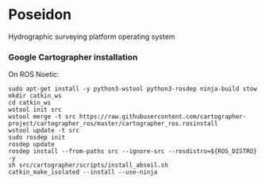 # Poseidon
Hydrographic surveying platform operating system


### Google Cartographer installation

On ROS Noetic:

```
sudo apt-get install -y python3-wstool python3-rosdep ninja-build stow
mkdir catkin_ws
cd catkin_ws
wstool init src
wstool merge -t src https://raw.githubusercontent.com/cartographer-project/cartographer_ros/master/cartographer_ros.rosinstall
wstool update -t src
sudo rosdep init
rosdep update
rosdep install --from-paths src --ignore-src --rosdistro=${ROS_DISTRO} -y
sh src/cartographer/scripts/install_abseil.sh
catkin_make_isolated --install --use-ninja
```
